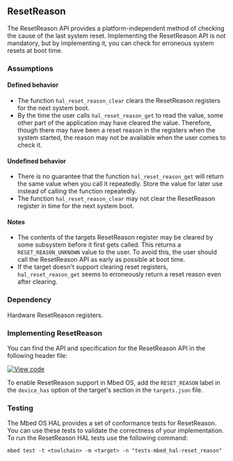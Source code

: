 <h2 id="resetreason-port">ResetReason</h2>

The ResetReason API provides a platform-independent method of checking the cause of the last system reset. Implementing the ResetReason API is not mandatory, but by implementing it, you can check for erroneous system resets at boot time.

### Assumptions

#### Defined behavior

- The function `hal_reset_reason_clear` clears the ResetReason registers for the next system boot.
- By the time the user calls `hal_reset_reason_get` to read the value, some other part of the application may have cleared the value. Therefore, though there may have been a reset reason in the registers when the system started, the reason may not be available when the user comes to check it.

#### Undefined behavior

- There is no guarantee that the function `hal_reset_reason_get` will return the same value when you call it repeatedly. Store the value for later use instead of calling the function repeatedly.
- The function `hal_reset_reason_clear` may not clear the ResetReason register in time for the next system boot.

#### Notes

- The contents of the targets ResetReason register may be cleared by some subsystem before it first gets called. This returns a `RESET_REASON_UNKNOWN` value to the user. To avoid this, the user should call the ResetReason API as early as possible at boot time.
- If the target doesn't support clearing reset registers, `hal_reset_reason_get` seems to erroneously return a reset reason even after clearing.

### Dependency

Hardware ResetReason registers.

### Implementing ResetReason

You can find the API and specification for the ResetReason API in the following header file:

[![View code](https://www.mbed.com/embed/?type=library)](https://os.mbed.com/docs/mbed-os/v5.8/feature-hal-spec-watchdog-doxy/_reset_reason_8h_source.html)

To enable ResetReason support in Mbed OS, add the `RESET_REASON` label in the `device_has` option of the target's section in the `targets.json` file.

### Testing

The Mbed OS HAL provides a set of conformance tests for ResetReason. You can use these tests to validate the correctness of your implementation. To run the ResetReason HAL tests use the following command:

```
mbed test -t <toolchain> -m <target> -n "tests-mbed_hal-reset_reason"
```

